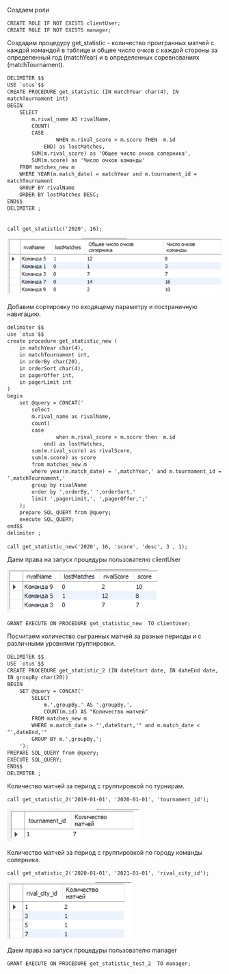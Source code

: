 Создаем роли

    CREATE ROLE IF NOT EXISTS clientUser;
    CREATE ROLE IF NOT EXISTS manager;

Создадим процедуру get_statistic - количество проигранных матчей с каждой командой в таблице и общее число очков с каждой стороны за определенный год (matchYear) и в определенных соревнованиях (matchTournament).

    DELIMITER $$
    USE `otus`$$
    CREATE PROCEDURE get_statistic (IN matchYear char(4), IN matchTournament int)
    BEGIN
        SELECT 
            m.rival_name AS rivalName,
            COUNT(
            CASE 
                    WHEN m.rival_score > m.score THEN  m.id 
                END) as lostMatches,
            SUM(m.rival_score) as 'Общее число очков соперника',
            SUM(m.score) as 'Число очков команды'
        FROM matches_new m
        WHERE YEAR(m.match_date) = matchYear and m.tournament_id = matchTournament
        GROUP BY rivalName
        ORDER BY lostMatches DESC;
    END$$
    DELIMITER ;
    
    
    call get_statistic('2020', 16);
    
![get_statistic](images/17_4.png)


Добавим сортировку по входящему параметру и постраничную навигацию.

    delimiter $$
    use `otus`$$
    create procedure get_statistic_new (
        in matchYear char(4),
        in matchTournament int,
        in orderBy char(20),
        in orderSort char(4), 
        in pagerOffer int,
        in pagerLimit int
    )
    begin
        set @query = CONCAT('
            select 
            m.rival_name as rivalName,
            count(
            case 
                    when m.rival_score > m.score then  m.id 
                end) as lostMatches,
            sum(m.rival_score) as rivalScore,
            sum(m.score) as score
            from matches_new m
            where year(m.match_date) = ',matchYear,' and m.tournament_id = ',matchTournament,'
            group by rivalName
            order by ',orderBy,' ',orderSort,'
            limit ',pagerLimit,', ',pagerOffer,';'
        );
        prepare SQL_QUERY from @query;
        execute SQL_QUERY;
    end$$
    delimiter ;
    
    call get_statistic_new('2020', 16, 'score', 'desc', 3 , 1);

Даем права на запуск процедуры пользователю  clientUser

![get_statistic_new](images/17_3.png)

    GRANT EXECUTE ON PROCEDURE get_statistic_new  TO clientUser;


Посчитаем количество сыгранных матчей за разные периоды и с различными уровнями группировки.

    DELIMITER $$
    USE `otus`$$
    CREATE PROCEDURE get_statistic_2 (IN dateStart date, IN dateEnd date, IN groupBy char(20))
    BEGIN
        SET @query = CONCAT('
            SELECT
                m.',groupBy,' AS ',groupBy,',
                COUNT(m.id) AS "Количество матчей"
            FROM matches_new m
            WHERE m.match_date > "',dateStart,'" and m.match_date < "',dateEnd,'"
            GROUP BY m.',groupBy,';
        ');
    PREPARE SQL_QUERY from @query;
    EXECUTE SQL_QUERY;
    END$$
    DELIMITER ;
    
Количество матчей за период с группировкой по турнирам.

    call get_statistic_2('2019-01-01', '2020-01-01', 'tournament_id');

![get_statistic_2](images/17_1.png)

Количество матчей за период с группировкой по городу команды соперника.

    call get_statistic_2('2020-01-01', '2021-01-01', 'rival_city_id');

![get_statistic_2](images/17_2.png)

Даем права на запуск процедуры пользователю manager

    GRANT EXECUTE ON PROCEDURE get_statistic_test_2  TO manager;

